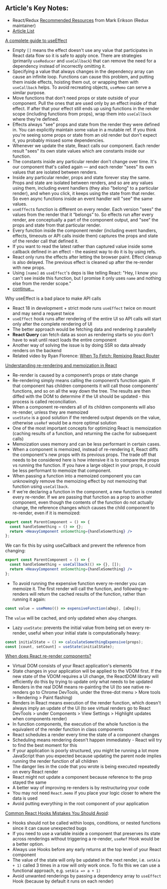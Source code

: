 
## Article's Key Notes:

- React/Redux [Recommended Resources](https://github.com/markerikson/react-redux-links#reactredux-links) from Mark Erikson (Redux maintainer)
- [Article List](https://github.com/stepanenko/stepanenko/blob/master/ARTICLES.md#3-react)

[A complete guide to useEffect](https://overreacted.io/a-complete-guide-to-useeffect)
- Empty `[]` means the effect doesn't use any value that participates in React data flow so it is safe to apply once. There are strategies (primarily `useReducer` and `useCallback`) that can remove the need for a dependency instead of incorrectly omitting it.
- Specifying a value that always changes in the dependency array can cause an infinite loop. Functions can cause this problem, and putting them inside effects, hoisting them out, or wrapping them with `useCallback` helps. To avoid recreating objects, `useMemo` can serve a similar purpose.
- Move functions that don't need props or state outside of your component. Pull the ones that are used only by an effect inside of that effect. If after that your effect still ends up using functions in the render scope (including functions from props), wrap them into `useCallback` where they're defined.
- Effects always "see" props and state from the render they were defined in. You can explicitly maintain some value in a mutable ref. If you think you're seeing some props or state from an old render but don't expect it, you probably missed some dependencies.
- Whenever we update the state, React calls our component. Each render result "sees" its own state values which are constants inside our function.
- The constants inside any particular render don't change over time. It's our component that's called again — and each render "sees" its own values that are isolated between renders.
- Inside any particular render, props and state forever stay the same. Props and state are isolated between renders, and so are any values using them, including event handlers (they also "belong" to a particular render), and when you click, it keeps using the state from that render. So even async functions inside an event handler will "see" the same values.
- `useEffect`s function is different on every render. Each version "sees" the values from the render that it “belongs” to. So effects run after every render, are conceptually a part of the component output, and "see" the props and state from that particular render.
- Every function inside the component render (including event handlers, effects, timeouts or API calls inside them) captures the props and state of the render call that defined it.
- If you want to read the latest rather than captured value inside some callback defined in an effect - the easiest way to do it is by using refs.
- React only runs the effects after letting the browser paint. Effect cleanup is also delayed. The previous effect is cleaned up after the re-render with new props.
- Using `[name]` as `useEffect`'s deps is like telling React: "Hey, I know you can't see inside this function, but I promise it only uses `name` and nothing else from the render scope."
- [continue...](https://overreacted.io/a-complete-guide-to-useeffect/#making-effects-self-sufficient)

Why useEffect is a bad place to make API calls
- React 18 in development + strict mode runs `useEffect` twice on mount and may send a request twice
- `useEffect` hook runs after rendering of the entire UI so API calls will start only after the complete rendering of UI
- The better approach would be fetching data and rendering it parallelly
- **React Query** can fetch data as soon as rendering starts so you don't have to wait until react loads the entire component
- Another way of solving the issue is by doing SSR so data already renders on the backend
- Related video by Ryan Florence: [When To Fetch: Remixing React Router](https://www.youtube.com/watch?v=95B8mnhzoCM&ab_channel=RealWorldReact)

[Understanding re-rendering and memoization in React](https://engineering.udacity.com/understanding-re-rendering-and-memoization-in-react-13e8c024c2b4)
- Re-render is caused by a component’s props or state change
- Re-rendering simply means calling the component’s function again. If that component has children components it will call those components’ functions, and so on all the way down the tree. The results are then diffed with the DOM to determine if the UI should be updated - this process is called reconciliation.
- When a component re-renders all of its children components will also re-render, unless they are memoized
- `useState` is a good solution if the rendered output depends on the value, otherwise `useRef` would be a more optimal solution
- One of the most important concepts for optimizing React is memoization (caching results of a function, and returning the cache for subsequent calls)
- Memoization uses memory and can be less performant in certain cases.
- When a component is memoized, instead of re-rendering it, React diffs the component's new props with its previous props. The trade off that needs to be considered here is how intensive it is to compare the props vs running the function. If you have a large object in your props, it could be less performant to memoize that component.
- When passing a function into a memoized component you can unknowingly remove the memoizing effect by not memoizing that function using `useCallback`.
- If we're declaring a function in the component, a new function is created every re-render. If we are passing that function as a prop to another component, even though the contents of the function do not actually change, the reference changes which causes the child component to re-render, even if it is memoized:
```jsx
export const ParentComponent = () => {
  const handleSomething = () => {};
  return <HeavyComponent onSomething={handleSomething} />
};
```
We can fix this by using useCallback and prevent the reference from changing:
```jsx
export const ParentComponent = () => {
  const handleSomething = useCallback(() => {}, []);
  return <HeavyComponent onSomething={handleSomething} />
};
```
- To avoid running the expensive function every re-render you can memoize it. The first render will call the function, and following re-renders will return the cached results of the function, rather than running it again:
```jsx
const value = useMemo(() => expensiveFunction(aDep), [aDep]);
```
The `value` will be cached, and only updated when `aDep` changes.
- Lazy `useState`: prevents the initial value from being set on every re-render, useful when your initial state is computationally heavy:
```jsx
const initialState = () => calculateSomethingExpensive(props);
const [count, setCount] = useState(initialState);
```

[When does React re-render components?](https://felixgerschau.com/react-rerender-components/)
- Virtual DOM consists of your React application's elements
- State changes in your application will be applied to the VDOM first. If the new state of the VDOM requires a UI change, the ReactDOM library will efficiently do this by trying to update only what needs to be updated
- Renders in the real DOM means re-painting the UI (to see native re-renders go to Chrome DevTools, under the three-dot menu > More tools > Rendering > Paint flashing)
- Renders in React means execution of the render function, which doesn't always imply an update of the UI (to see virtual renders go to React DevTools > under Components > View Settings > Highlight updates when components render)
- In function components, the execution of the whole function is the equivalent of the render function in class components
- React schedules a render every time the state of a component changes
- Scheduling means rendering doesn't happen immediately - React will try to find the best moment for this
- If your application is poorly structured, you might be running a lot more JavaScript than you expected because updating the parent node implies running the render function of all children
- The danger lies in the code that you wrote is being executed repeatedly on every React render
- React might not update a component because reference to the prop stayed the same
- A better way of improving re-renders is by restructuring your code
- You may not need `React.memo` if you place your logic closer to where the data is used
- Avoid putting everything in the root component of your application

[Common React Hooks Mistakes You Should Avoid](https://blog.bitsrc.io/common-react-hooks-mistakes-every-developer-should-avoid-defd47d09d8c):
- Hooks should not be called within loops, conditions, or nested functions since it can cause unexpected bugs
- If you need to use a variable inside a component that preserves its state across renderings without triggering a re-render, `useRef` Hook would be a better option.
- Always use Hooks before any early returns at the top level of your React component
- The value of the state will only be updated in the next render, i.e. `setA(a + 1)` called 3 times in a row will only work once. To fix this we can use a functional approach, e.g. `setA(a => a + 1)`
- Avoid unwanted renderings by passing a dependency array to `useEffect` Hook (because by default it runs on each render)
